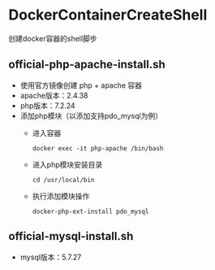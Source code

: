 # DockerContainerCreateShell
创建docker容器的shell脚步

## official-php-apache-install.sh
* 使用官方镜像创建 php + apache 容器
* apache版本：2.4.38
* php版本：7.2.24
* 添加php模块（以添加支持pdo_mysql为例）
  * 进入容器
  
        docker exec -it php-apache /bin/bash
      
  * 进入php模块安装目录
  
        cd /usr/local/bin
      
  * 执行添加模块操作
  
        docker-php-ext-install pdo_mysql

## official-mysql-install.sh
* mysql版本：5.7.27
